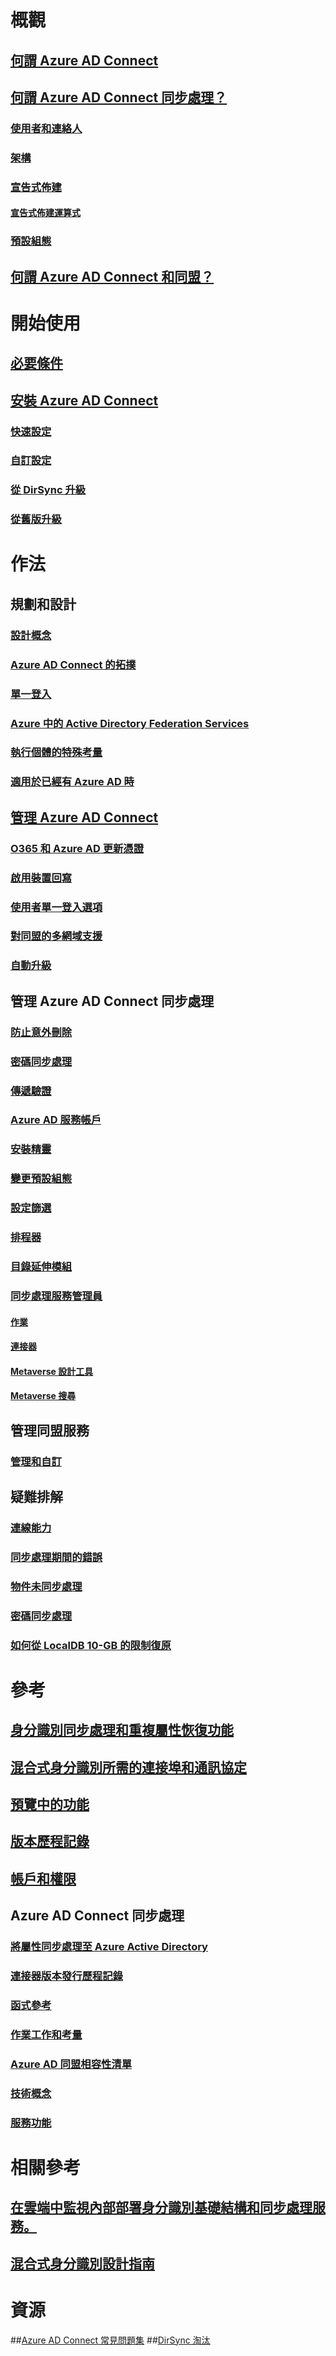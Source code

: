 # 概觀
## [何謂 Azure AD Connect](active-directory-aadconnect.md)
## [何謂 Azure AD Connect 同步處理？](active-directory-aadconnectsync-whatis.md)
### [使用者和連絡人](active-directory-aadconnectsync-understanding-users-and-contacts.md)
### [架構](active-directory-aadconnectsync-understanding-architecture.md)
### [宣告式佈建](active-directory-aadconnectsync-understanding-declarative-provisioning.md)
#### [宣告式佈建運算式](active-directory-aadconnectsync-understanding-declarative-provisioning-expressions.md)
### [預設組態](active-directory-aadconnectsync-understanding-default-configuration.md)
## [何謂 Azure AD Connect 和同盟？](active-directory-aadconnectfed-whatis.md)


# 開始使用
## [必要條件](active-directory-aadconnect-prerequisites.md)
## [安裝 Azure AD Connect](active-directory-aadconnect-select-installation.md)
### [快速設定](active-directory-aadconnect-get-started-express.md)
### [自訂設定](active-directory-aadconnect-get-started-custom.md)
### [從 DirSync 升級](active-directory-aadconnect-dirsync-upgrade-get-started.md)
### [從舊版升級](active-directory-aadconnect-upgrade-previous-version.md)


# 作法
## 規劃和設計
### [設計概念](active-directory-aadconnect-design-concepts.md)
### [Azure AD Connect 的拓撲](active-directory-aadconnect-topologies.md)
### [單一登入](active-directory-aadconnect-sso.md)
### [Azure 中的 Active Directory Federation Services](active-directory-aadconnect-azure-adfs.md)
### [執行個體的特殊考量](active-directory-aadconnect-instances.md)
### [適用於已經有 Azure AD 時](active-directory-aadconnect-existing-tenant.md)
## [管理 Azure AD Connect](active-directory-aadconnect-whats-next.md)
### [O365 和 Azure AD 更新憑證](active-directory-aadconnect-o365-certs.md)
### [啟用裝置回寫](active-directory-aadconnect-feature-device-writeback.md)
### [使用者單一登入選項](active-directory-aadconnect-user-signin.md)
### [對同盟的多網域支援](active-directory-aadconnect-multiple-domains.md)
### [自動升級](active-directory-aadconnect-feature-automatic-upgrade.md)



## 管理 Azure AD Connect 同步處理
### [防止意外刪除](active-directory-aadconnectsync-feature-prevent-accidental-deletes.md)
### [密碼同步處理](active-directory-aadconnectsync-implement-password-synchronization.md)
### [傳遞驗證](active-directory-aadconnect-pass-through-authentication.md)
### [Azure AD 服務帳戶](active-directory-aadconnectsync-howto-azureadaccount.md)
### [安裝精靈](active-directory-aadconnectsync-installation-wizard.md)
### [變更預設組態](active-directory-aadconnectsync-best-practices-changing-default-configuration.md)
### [設定篩選](active-directory-aadconnectsync-configure-filtering.md)
### [排程器](active-directory-aadconnectsync-feature-scheduler.md)
### [目錄延伸模組](active-directory-aadconnectsync-feature-directory-extensions.md)

### [同步處理服務管理員](active-directory-aadconnectsync-service-manager-ui.md)
#### [作業](active-directory-aadconnectsync-service-manager-ui-operations.md)
#### [連接器](active-directory-aadconnectsync-service-manager-ui-connectors.md)
#### [Metaverse 設計工具](active-directory-aadconnectsync-service-manager-ui-mvdesigner.md)
#### [Metaverse 搜尋](active-directory-aadconnectsync-service-manager-ui-mvsearch.md)


## 管理同盟服務
### [管理和自訂](active-directory-aadconnect-federation-management.md)


## 疑難排解
### [連線能力](active-directory-aadconnect-troubleshoot-connectivity.md)
### [同步處理期間的錯誤](active-directory-aadconnect-troubleshoot-sync-errors.md)
### [物件未同步處理](active-directory-aadconnectsync-troubleshoot-object-not-syncing.md)
### [密碼同步處理](active-directory-aadconnectsync-troubleshoot-password-synchronization.md)
### [如何從 LocalDB 10-GB 的限制復原](active-directory-aadconnect-recover-from-localdb-10gb-limit.md)

# 參考
## [身分識別同步處理和重複屬性恢復功能](active-directory-aadconnectsyncservice-duplicate-attribute-resiliency.md)
## [混合式身分識別所需的連接埠和通訊協定](active-directory-aadconnect-ports.md)
## [預覽中的功能](active-directory-aadconnect-feature-preview.md)
## [版本歷程記錄](active-directory-aadconnect-version-history.md)
## [帳戶和權限](active-directory-aadconnect-accounts-permissions.md)

## Azure AD Connect 同步處理
### [將屬性同步處理至 Azure Active Directory](active-directory-aadconnectsync-attributes-synchronized.md)
### [連接器版本發行歷程記錄](active-directory-aadconnectsync-connector-version-history.md)
### [函式參考](active-directory-aadconnectsync-functions-reference.md)
### [作業工作和考量](active-directory-aadconnectsync-operations.md)
### [Azure AD 同盟相容性清單](active-directory-aadconnect-federation-compatibility.md)
### [技術概念](active-directory-aadconnectsync-technical-concepts.md)
### [服務功能](active-directory-aadconnectsyncservice-features.md)




# 相關參考
## [在雲端中監視內部部署身分識別基礎結構和同步處理服務。](../connect-health/active-directory-aadconnect-health.md)
## [混合式身分識別設計指南](https://azure.microsoft.com/documentation/articles/active-directory-hybrid-identity-design-considerations-overview/)


# 資源
##[Azure AD Connect 常見問題集](active-directory-aadconnect-faq.md)
##[DirSync 淘汰](active-directory-aadconnect-dirsync-deprecated.md)
